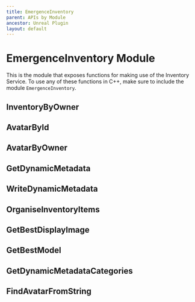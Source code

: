 ```yaml
---
title: EmergenceInventory
parent: APIs by Module
ancestor: Unreal Plugin
layout: default
---
```


# EmergenceInventory Module

This is the module that exposes functions for making use of the Inventory Service. To use any of these functions in C++, make sure to include the module `EmergenceInventory`.

## InventoryByOwner

## AvatarById

## AvatarByOwner

## GetDynamicMetadata

## WriteDynamicMetadata

## OrganiseInventoryItems

## GetBestDisplayImage

## GetBestModel

## GetDynamicMetadataCategories

## FindAvatarFromString

